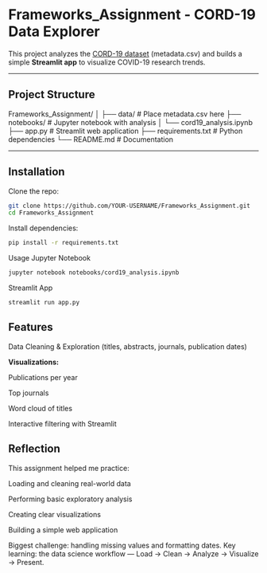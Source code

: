 #  Frameworks_Assignment - CORD-19 Data Explorer

This project analyzes the [CORD-19 dataset](https://www.kaggle.com/allen-institute-for-ai/CORD-19-research-challenge) (metadata.csv) and builds a simple **Streamlit app** to visualize COVID-19 research trends.

---

##  Project Structure
Frameworks_Assignment/
│
├── data/ # Place metadata.csv here
├── notebooks/ # Jupyter notebook with analysis
│ └── cord19_analysis.ipynb
├── app.py # Streamlit web application
├── requirements.txt # Python dependencies
└── README.md # Documentation

---

##  Installation
Clone the repo:
```bash
git clone https://github.com/YOUR-USERNAME/Frameworks_Assignment.git
cd Frameworks_Assignment
```

Install dependencies:
```bash
pip install -r requirements.txt
```
 Usage
Jupyter Notebook
```bash
jupyter notebook notebooks/cord19_analysis.ipynb
```

Streamlit App
```bash
streamlit run app.py
```

## Features

Data Cleaning & Exploration (titles, abstracts, journals, publication dates)

**Visualizations:**

Publications per year

Top journals

Word cloud of titles

Interactive filtering with Streamlit

## Reflection

This assignment helped me practice:

Loading and cleaning real-world data

Performing basic exploratory analysis

Creating clear visualizations

Building a simple web application

Biggest challenge: handling missing values and formatting dates.
Key learning: the data science workflow — Load → Clean → Analyze → Visualize → Present.
